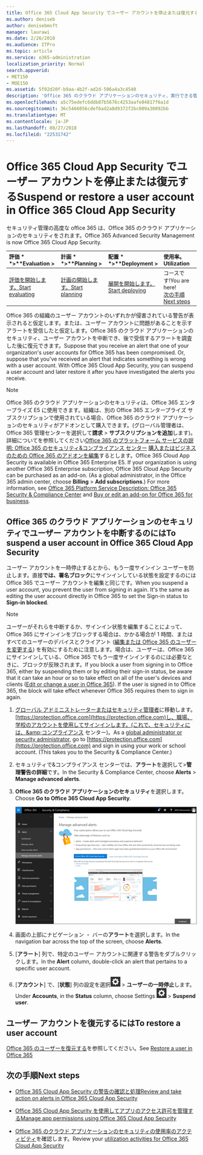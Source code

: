 ```yaml
---
title: Office 365 Cloud App Security でユーザー アカウントを停止または復元する
ms.author: deniseb
author: denisebmsft
manager: laurawi
ms.date: 2/26/2018
ms.audience: ITPro
ms.topic: article
ms.service: o365-administration
localization_priority: Normal
search.appverid:
- MET150
- MOE150
ms.assetid: 5f02d20f-b9aa-4b2f-ad2d-506a4a3c4540
description: 'Office 365 のクラウド アプリケーションのセキュリティ、実行できる管理操作を一時停止またはユーザー アカウントの一時中断を解除するのには。 '
ms.openlocfilehash: a5c75edefc6ddb87b5676c4253aafe04817f6a1d
ms.sourcegitcommit: 36c5466056cdef6ad2a8d9372f2bc009a30892bb
ms.translationtype: MT
ms.contentlocale: ja-JP
ms.lasthandoff: 08/27/2018
ms.locfileid: "22531742"
---
```

# <a name="suspend-or-restore-a-user-account-in-office-365-cloud-app-security"></a><span data-ttu-id="bd270-103">Office 365 Cloud App Security でユーザー アカウントを停止または復元する</span><span class="sxs-lookup"><span data-stu-id="bd270-103">Suspend or restore a user account in Office 365 Cloud App Security</span></span>

<span data-ttu-id="bd270-104">セキュリティ管理の高度な office 365 は、Office 365 のクラウド アプリケーションのセキュリティをされます。</span><span class="sxs-lookup"><span data-stu-id="bd270-104">Office 365 Advanced Security Management is now Office 365 Cloud App Security.</span></span>
  
|<span data-ttu-id="bd270-105">評価 * *\>**</span><span class="sxs-lookup"><span data-stu-id="bd270-105">****Evaluation** \>**</span></span>|<span data-ttu-id="bd270-106">計画 * *\>**</span><span class="sxs-lookup"><span data-stu-id="bd270-106">****Planning** \>**</span></span>|<span data-ttu-id="bd270-107">配置 * *\>**</span><span class="sxs-lookup"><span data-stu-id="bd270-107">****Deployment** \>**</span></span>|<span data-ttu-id="bd270-108">使用率。</span><span class="sxs-lookup"><span data-stu-id="bd270-108">****Utilization****</span></span>|
|:-----|:-----|:-----|:-----|
|[<span data-ttu-id="bd270-109">評価を開始します。</span><span class="sxs-lookup"><span data-stu-id="bd270-109">Start evaluating</span></span>](office-365-cas-overview.md) <br/> |[<span data-ttu-id="bd270-110">計画の開始します。</span><span class="sxs-lookup"><span data-stu-id="bd270-110">Start planning</span></span>](get-ready-for-office-365-cas.md) <br/> |[<span data-ttu-id="bd270-111">展開を開始します。</span><span class="sxs-lookup"><span data-stu-id="bd270-111">Start deploying</span></span>](turn-on-office-365-cas.md) <br/> |<span data-ttu-id="bd270-112">コースです!</span><span class="sxs-lookup"><span data-stu-id="bd270-112">You are here!</span></span>  <br/> [<span data-ttu-id="bd270-113">次の手順</span><span class="sxs-lookup"><span data-stu-id="bd270-113">Next steps</span></span>](suspend-or-restore-an-account-in-ocas.md#nextsteps) <br/> |
   
<span data-ttu-id="bd270-p101">Office 365 の組織のユーザー アカウントのいずれかが侵害されている警告が表示されると仮定します。または、ユーザー アカウントに問題があることを示すアラートを受信したと仮定します。Office 365 のクラウド アプリケーションのセキュリティ、ユーザー アカウントを中断でき、後で受信するアラートを調査した後に復元できます。</span><span class="sxs-lookup"><span data-stu-id="bd270-p101">Suppose that you receive an alert that one of your organization's user accounts for Office 365 has been compromised. Or, suppose that you've received an alert that indicates something is wrong with a user account. With Office 365 Cloud App Security, you can suspend a user account and later restore it after you have investigated the alerts you receive.</span></span>
  
> [!NOTE]
> <span data-ttu-id="bd270-p102">Office 365 のクラウド アプリケーションのセキュリティは、Office 365 エンタープライズ E5 に使用できます。組織は、別の Office 365 エンタープライズ サブスクリプションで使用されている場合、Office 365 のクラウド アプリケーションのセキュリティがアドオンとして購入できます。(グローバル管理者は、Office 365 管理センターを選択して**請求** \> **サブスクリプションを追加**します)。詳細についてを参照してください[Office 365 のプラットフォーム サービスの説明: Office 365 のセキュリティ&amp;コンプライアンス センター](https://technet.microsoft.com/en-us/library/dn933793.aspx) [購入またはビジネスのための Office 365 のアドオンを編集](https://support.office.com/article/4e7b57d6-b93b-457d-aecd-0ea58bff07a6)するとします。</span><span class="sxs-lookup"><span data-stu-id="bd270-p102">Office 365 Cloud App Security is available in Office 365 Enterprise E5. If your organization is using another Office 365 Enterprise subscription, Office 365 Cloud App Security can be purchased as an add-on. (As a global administrator, in the Office 365 admin center, choose **Billing** \> **Add subscriptions**.) For more information, see [Office 365 Platform Service Description: Office 365 Security &amp; Compliance Center](https://technet.microsoft.com/en-us/library/dn933793.aspx) and [Buy or edit an add-on for Office 365 for business](https://support.office.com/article/4e7b57d6-b93b-457d-aecd-0ea58bff07a6).</span></span> 
  
## <a name="to-suspend-a-user-account-in-office-365-cloud-app-security"></a><span data-ttu-id="bd270-120">Office 365 のクラウド アプリケーションのセキュリティでユーザー アカウントを中断するのには</span><span class="sxs-lookup"><span data-stu-id="bd270-120">To suspend a user account in Office 365 Cloud App Security</span></span>

<span data-ttu-id="bd270-p103">ユーザー アカウントを一時停止するとから、もう一度サインイン ユーザーを防止します。直接**では、署名ブロック**にサインインしている状態を設定するのには Office 365 でユーザー アカウントを編集と同じです。</span><span class="sxs-lookup"><span data-stu-id="bd270-p103">When you suspend a user account, you prevent the user from signing in again. It's the same as editing the user account directly in Office 365 to set the Sign-in status to **Sign-in blocked**.</span></span>
  
> [!NOTE]
> <span data-ttu-id="bd270-p104">ユーザーがそれらを中断するか、サインイン状態を編集することによって、Office 365 にサインインをブロックする場合は、かかる場合が 1 時間、またはすべてのユーザーのデバイスとクライアント ([編集または Office 365 のユーザーを変更する](https://support.office.com/article/42BB3F17-8F9D-4182-B434-5F1C8024E614#SingleUserPreview)) を有効にするために注意します。場合は、ユーザーは、Office 365 にサインインしている、Office 365 でもう一度サインインするのには必要なときに、ブロックが反映されます。</span><span class="sxs-lookup"><span data-stu-id="bd270-p104">If you block a user from signing in to Office 365, either by suspending them or by editing their sign-in status, be aware that it can take an hour or so to take effect on all of the user's devices and clients ([Edit or change a user in Office 365](https://support.office.com/article/42BB3F17-8F9D-4182-B434-5F1C8024E614#SingleUserPreview)). If the user is signed in to Office 365, the block will take effect whenever Office 365 requires them to sign in again.</span></span> 
  
1. <span data-ttu-id="bd270-p105">[グローバル アドミニストレーターまたはセキュリティ管理者](permissions-in-the-security-and-compliance-center.md)に移動します。[https://protection.office.com](https://protection.office.com)し、職場、学校のアカウントを使用してサインインします。(これで、セキュリティには、&amp;コンプライアンス センター)。</span><span class="sxs-lookup"><span data-stu-id="bd270-p105">As a [global administrator or security administrator](permissions-in-the-security-and-compliance-center.md), go to [https://protection.office.com](https://protection.office.com) and sign in using your work or school account. (This takes you to the Security &amp; Compliance Center.)</span></span> 
    
2. <span data-ttu-id="bd270-127">セキュリティで&amp;コンプライアンス センターでは、**アラート**を選択して\>**管理警告の詳細**です。</span><span class="sxs-lookup"><span data-stu-id="bd270-127">In the Security &amp; Compliance Center, choose **Alerts** \> **Manage advanced alerts**.</span></span>
    
3. <span data-ttu-id="bd270-128">**Office 365 のクラウド アプリケーションのセキュリティ**を選択します。</span><span class="sxs-lookup"><span data-stu-id="bd270-128">Choose **Go to Office 365 Cloud App Security**.</span></span>
    
    ![セキュリティ&amp;コンプライアンス センターでは、Office 365 のクラウド アプリケーションのセキュリティに移動するのには高度な通知の管理を選択します。](media/958632d4-03e3-4ade-8e22-d5509db6fca7.png)
  
4. <span data-ttu-id="bd270-130">画面の上部にナビゲーション ・ バーの**アラート**を選択します。</span><span class="sxs-lookup"><span data-stu-id="bd270-130">In the navigation bar across the top of the screen, choose **Alerts**.</span></span>
    
5. <span data-ttu-id="bd270-131">[**アラート**] 列で、特定のユーザー アカウントに関連する警告をダブルクリックします。</span><span class="sxs-lookup"><span data-stu-id="bd270-131">In the **Alert** column, double-click an alert that pertains to a specific user account.</span></span> 
    
6. <span data-ttu-id="bd270-132">[**アカウント**] で、[**状態**] 列の設定を選択![の設定アイコン](media/e01b75cc-b28f-4b83-8f86-b1b13dc27ab2.png) \> **ユーザーの一時停止**します。</span><span class="sxs-lookup"><span data-stu-id="bd270-132">Under **Accounts**, in the **Status** column, choose Settings ![settings icon](media/e01b75cc-b28f-4b83-8f86-b1b13dc27ab2.png) \> **Suspend user**.</span></span>
    
## <a name="to-restore-a-user-account"></a><span data-ttu-id="bd270-133">ユーザー アカウントを復元するには</span><span class="sxs-lookup"><span data-stu-id="bd270-133">To restore a user account</span></span>

<span data-ttu-id="bd270-134">[Office 365 のユーザーを復元する](https://support.office.com/article/2c261e42-5dd1-48b0-845f-2a016d29cfc1)を参照してください。</span><span class="sxs-lookup"><span data-stu-id="bd270-134">See [Restore a user in Office 365](https://support.office.com/article/2c261e42-5dd1-48b0-845f-2a016d29cfc1)</span></span>
  
## <a name="next-steps"></a><span data-ttu-id="bd270-135">次の手順</span><span class="sxs-lookup"><span data-stu-id="bd270-135">Next steps</span></span>

- [<span data-ttu-id="bd270-136">Office 365 Cloud App Security の警告の確認と処理</span><span class="sxs-lookup"><span data-stu-id="bd270-136">Review and take action on alerts in Office 365 Cloud App Security</span></span>](review-office-365-cas-alerts.md)
    
- [<span data-ttu-id="bd270-137">Office 365 Cloud App Security を使用してアプリのアクセス許可を管理する</span><span class="sxs-lookup"><span data-stu-id="bd270-137">Manage app permissions using Office 365 Cloud App Security</span></span>](manage-app-permissions-in-ocas.md)
    
- <span data-ttu-id="bd270-138">[Office 365 のクラウド アプリケーションのセキュリティの使用率のアクティビティ](utilization-activities-for-ocas.md)を確認します。</span><span class="sxs-lookup"><span data-stu-id="bd270-138">Review your [utilization activities for Office 365 Cloud App Security](utilization-activities-for-ocas.md)</span></span>
    

